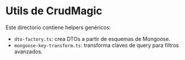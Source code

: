 # Utils de CrudMagic

Este directorio contiene helpers genéricos:
- `dto-factory.ts`: crea DTOs a partir de esquemas de Mongoose.
- `mongoose-key-transform.ts`: transforma claves de query para filtros avanzados.
